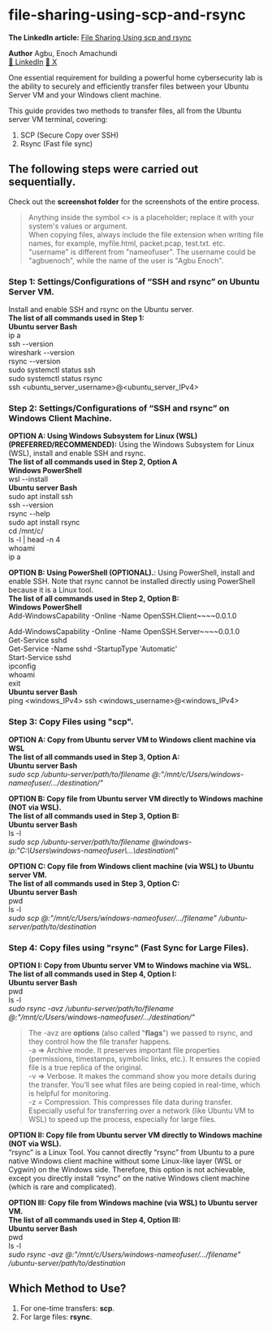 # file-sharing-using-scp-and-rsync

**The LinkedIn article:**
[File Sharing Using scp and rsync](https://www.linkedin.com/pulse/file-sharing-using-scp-rsync-enoch-agbu-yeynf/)

**Author**
Agbu, Enoch Amachundi  
[🔗 LinkedIn](https://www.linkedin.com/in/agbuenoch)
[🔗 X](https://www.x.com/agbuenoch)

One essential requirement for building a powerful home cybersecurity lab is the ability to securely and efficiently transfer files between your Ubuntu Server VM and your Windows client machine.

This guide provides two methods to transfer files, all from the Ubuntu server VM terminal, covering:
1. SCP (Secure Copy over SSH)
2. Rsync (Fast file sync)

## The following steps were carried out sequentially.
Check out the **screenshot folder** for the screenshots of the entire process.
> Anything inside the symbol <> is a placeholder; replace it with your system's values or argument.<br>
  When copying files, always include the file extension when writing file names, for example, myfile.html, packet.pcap, test.txt. etc.<br>
  "username" is different from "nameofuser". The username could be "agbuenoch", while the name of the user is "Agbu Enoch".

### Step 1: Settings/Configurations of “SSH and rsync” on Ubuntu Server VM.
Install and enable SSH and rsync on the Ubuntu server.<br>
**The list of all commands used in Step 1:**<br>
**Ubuntu server Bash**<br>
ip a <br>
ssh --version<br>
wireshark --version<br>
rsync --version<br>
sudo systemctl status ssh<br>
sudo systemctl status rsync<br>
ssh <ubuntu_server_username>@<ubuntu_server_IPv4>

### Step 2: Settings/Configurations of “SSH and rsync” on Windows Client Machine.  
**OPTION A: Using Windows Subsystem for Linux (WSL) (PREFERRED/RECOMMENDED):** Using the Windows Subsystem for Linux (WSL), install and enable SSH and rsync.<br>
**The list of all commands used in Step 2, Option A<br>**
**Windows PowerShell**<br>
wsl --install<br>
**Ubuntu server Bash**<br>
sudo apt install ssh<br>
ssh --version<br>
rsync --help<br>
sudo apt install rsync<br>
cd /mnt/c/<br>
ls -l | head -n 4<br>
whoami<br>
ip a<br>

**OPTION B: Using PowerShell (OPTIONAL).**: Using PowerShell, install and enable SSH. Note that rsync cannot be installed directly using PowerShell because it is a Linux tool.<br>
**The list of all commands used in Step 2, Option B:<br>**
**Windows PowerShell**<br>
Add-WindowsCapability -Online -Name OpenSSH.Client~~~~0.0.1.0<br>

Add-WindowsCapability -Online -Name OpenSSH.Server~~~~0.0.1.0<br>
Get-Service sshd<br>
Get-Service -Name sshd -StartupType 'Automatic'<br>
Start-Service sshd<br>
ipconfig<br>
whoami<br>
exit<br>
**Ubuntu server Bash**<br>
ping <windows_IPv4>
ssh <windows_username>@<windows_IPv4>

### Step 3: Copy Files using "scp".
**OPTION A: Copy from Ubuntu server VM to Windows client machine via WSL<br>**
**The list of all commands used in Step 3, Option A:<br>**
**Ubuntu server Bash**<br>
_sudo scp /ubuntu-server/path/to/filename <WSL-username>@<WSL-ip>:"/mnt/c/Users/windows-nameofuser/.../destination/"_<br>
  
**OPTION B: Copy file from Ubuntu server VM directly to Windows machine (NOT via WSL).<br>**
**The list of all commands used in Step 3, Option B:<br>**
**Ubuntu server Bash**<br>
ls -l<br>
_sudo scp /ubuntu-server/path/to/filename <windows-username>@windows-ip:"C:\\Users\\windows-nameofuser\\...\\destination\\"_<br>
  
**OPTION C: Copy file from Windows client machine (via WSL) to Ubuntu server VM.<br>**
**The list of all commands used in Step 3, Option C:<br>**
**Ubuntu server Bash**<br>
pwd<br>
ls -l<br>
_sudo scp <WSL-username>@<WSL-ip>:"/mnt/c/Users/windows-nameofuser/.../filename" /ubuntu-server/path/to/destination_
  
### Step 4: Copy files using "rsync" (Fast Sync for Large Files).
**OPTION I: Copy from Ubuntu server VM to Windows machine via WSL.<br>**
**The list of all commands used in Step 4, Option I:<br>**
**Ubuntu server Bash**<br>
pwd<br>
ls -l<br>
_sudo rsync -avz /ubuntu-server/path/to/filename <WSL-username>@<WSL-ip>:"/mnt/c/Users/windows-nameofuser/.../destination/"_<br>

> The -avz are **options** (also called "**flags**") we passed to rsync, and they control how the file transfer happens.<br>
  -a => Archive mode. It preserves important file properties (permissions, timestamps, symbolic links, etc.). It ensures the copied file    is a true replica of the original.<br>
  -v => Verbose. It makes the command show you more details during the transfer. You’ll see what files are being copied in real-time, 
  which is helpful for monitoring.<br>
  -z = Compression. This compresses file data during transfer. Especially useful for transferring over a network (like Ubuntu VM to WSL) 
  to speed up the process, especially for large files.<br>
  
**OPTION II: Copy file from Ubuntu server VM directly to Windows machine (NOT via WSL).<br>**
“rsync” is a Linux Tool. You cannot directly “rsync” from Ubuntu to a pure native Windows client machine without some Linux-like layer (WSL or Cygwin) on the Windows side. Therefore,     this option is not achievable, except you directly install “rsync” on the native Windows client machine (which is rare and complicated).<br>

**OPTION III: Copy file from Windows machine (via WSL) to Ubuntu server VM.<br>**
**The list of all commands used in Step 4, Option III:<br>**
**Ubuntu server Bash**<br>
pwd<br>
ls -l<br>
_sudo rsync -avz <WSL-username>@<WSL-ip>:"/mnt/c/Users/windows-nameofuser/.../filename" /ubuntu-server/path/to/destination_

## Which Method to Use?
1. For one-time transfers: **scp**. 
2. For large files: **rsync**.
